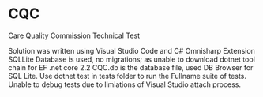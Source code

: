 # CQC
Care Quality Commission Technical Test  

Solution was written using Visual Studio Code and C# Omnisharp Extension
SQLLite Database is used, no migrations; as unable to download dotnet tool chain for EF .net core 2.2
CQC.db is the database file, used DB Browser for SQL Lite.
Use dotnet test in tests folder to run the Fullname suite of tests. Unable to debug tests due to limiations of Visual Studio attach process.


